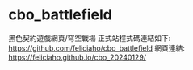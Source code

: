 # cbo_battlefield
黑色契約遊戲網頁/穹空戰場
正式站程式碼連結如下:
https://github.com/feliciaho/cbo_battlefield 
網頁連結:
https://feliciaho.github.io/cbo_20240129/
